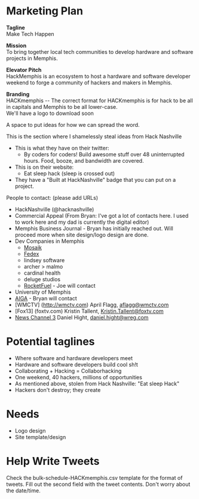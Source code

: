 Marketing Plan
====

__Tagline__  
Make Tech Happen  

__Mission__  
To bring together local tech communities to develop hardware and software projects in Memphis.  
  
__Elevator Pitch__  
HackMemphis is an ecosystem to host a hardware and software developer weekend to forge a community of hackers and makers in Memphis.  
  

__Branding__  
HACKmemphis -- The correct format for HACKmemphis is for hack to be all in capitals and Memphis to be all lower-case.  
We'll have a logo to download soon  

A space to put ideas for how we can spread the word.

This is the section where I shamelessly steal ideas from Hack Nashville
* This is what they have on their twitter:
  * By coders for coders! Build awesome stuff over 48 uninterrupted hours. Food, booze, and bandwidth are covered.
* This is on their website:
  * Eat sleep hack (sleep is crossed out)  
* They have a "Built at HackNashville" badge that you can put on a project.

People to contact: (please add URLs)
* HackNashville (@hacknashville)
* Commercial Appeal (From Bryan: I've got a lot of contacts here. I used to work here and my dad is currently the digital editor)
* Memphis Business Journal - Bryan has initially reached out. Will proceed more when site design/logo design are done.
* Dev Companies in Memphis
  * [Mosaik](http://www.mosaik.com)
  * [Fedex](http://www.fedex.com)
  * lindsey software
  * archer > malmo
  * cardinal health
  * deluge studios
  * [RocketFuel](http://www.gorocketfuel.com) - Joe will contact
* University of Memphis
* [AIGA](http://memphis.aiga.org/) - Bryan will contact
* [WMCTV] (http://wmctv.com) April Flagg, aflagg@wmctv.com  
* [Fox13] (foxtv.com) Kristin Tallent, Kristin.Tallent@foxtv.com 
* [News Channel 3](wreg.com) Daniel Hight, daniel.hight@wreg.com

Potential taglines
====
* Where software and hardware developers meet
* Hardware and software developers build cool sh!t
* Collaborating + Hacking = Collaborhacking
* One weekend, 40 hackers, millions of opportunities
* As mentioned above, stolen from Hack Nashville: "Eat sleep Hack"
* Hackers don't destroy; they create


Needs
===
* Logo design
* Site template/design

Help Write Tweets
===
Check the bulk-schedule-HACKmemphis.csv template for the format of tweets. Fill out the second field with the tweet contents. Don't worry about the date/time.
